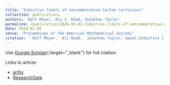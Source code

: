 ```yaml
---
title: "Inductive limits of noncommutative Cartan inclusions"
collection: publications
authors: 'Ralf Meyer, Ali I. Raad, Jonathan Taylor'
permalink: /publication/2024-01-01-Inductive-limits-of-noncommutative-Cartan-inclusions
date: 2024-01-01
venue: 'Proceedings of the American Mathematical Society'
citation: ' Ralf Meyer,  Ali Raad,  Jonathan Taylor, &quot;Inductive limits of noncommutative Cartan inclusions.&quot; Proceedings of the American Mathematical Society, 2024.'
---
```

Use [Google Scholar](https://scholar.google.com/scholar?q=Inductive+limits+of+noncommutative+Cartan+inclusions){:target="_blank"} for full citation

Links to article:
- [arXiv](https://arxiv.org/abs/2205.14053)
- [ResearchGate](https://www.researchgate.net/publication/360937308_Inductive_Limits_of_Noncommutative_Cartan_Inclusions)